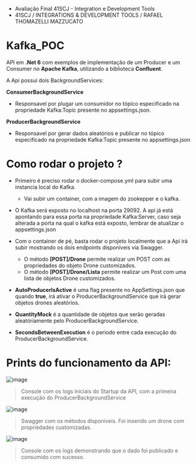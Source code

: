 + Avaliação Final 41SCJ - Integration e Development Tools
+ 41SCJ / INTEGRATIONS & DEVELOPMENT TOOLS / RAFAEL THOMAZELLI MAZZUCATO

# Kafka_POC


API em **.Net 6** com exemplos de implementação de um Producer e um Consumer no **Apache Kafka**, utilizando a biblioteca **Confluent**.

A Api possui dois BackgroundServices:

**ConsumerBackgroundService**
  - Responsavel por plugar um consumidor no tópico especificado na propriedade Kafka:Topic presente no appsettings.json.
 
**ProducerBackgroundService**
  - Responsavel por gerar dados aleatórios e publicar no tópico especificado na propriedade Kafka:Topic presente no appsettings.json
  

# Como rodar o projeto ?

- Primeiro é preciso rodar o docker-compose.yml para subir uma instancia local do Kafka. 
  - Vai subir um container, com a imagem do zookepper e o kafka.
- O Kafka será exposto no localhost na porta 29092. A api já está apontando para essa porta na propriedade Kafka:Server, caso seja alterada a porta na qual o kafka está exposto, lembrar de atualizar o appsettings.json
- Com o container de pé, basta rodar o projeto localmente que a Api irá subir mostrando os dois endpoints disponiveis via Swagger.
  - O método **[POST]/Drone** permite realizar um POST com as propriedades do objeto Drone customizados.
  - O método **[POST]/Drone/Lista** permite realizar um Post com uma lista de objetos Drone customizados.
  
- **AutoProducerIsActive** é uma flag presente no AppSettings.json que quando **true**, irá ativar o ProducerBackgroundService que irá gerar objetos drones aleatórios.
- **QuantityMock** é a quantidade de objetos que serão geradas aleatóriamente pelo ProducerBackgroundService.
- **SecondsBetweenExecution** é o periodo entre cada execução do ProducerBackgroundService.
 
 # Prints do funcionamento da API:

![image](https://user-images.githubusercontent.com/43277888/178128594-b6b28515-7c10-466e-86e5-ce43d6362b18.png)
> Console com os logs iniciais do Startup da API, com a primeira execução do ProducerBackgroundService

![image](https://user-images.githubusercontent.com/43277888/178128616-71cbfc6c-c425-415c-854e-a1d4e61f0fef.png)
> Swagger com os métodos disponiveis. Foi inserido um drone com propriedades customizadas.

![image](https://user-images.githubusercontent.com/43277888/178128629-caae5913-6715-46a0-b2d3-ef284ae6c03e.png)
> Console com os logs demonstrando que o dado foi publicado e consumido com sucesso.
